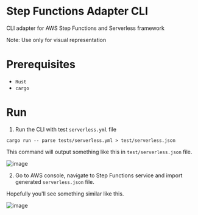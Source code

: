 # Step Functions Adapter CLI
 CLI adapter for AWS Step Functions and Serverless framework

 Note: Use only for visual representation

# Prerequisites
- `Rust`
- `cargo`

# Run

1. Run the CLI with test `serverless.yml` file

```shell
cargo run -- parse tests/serverless.yml > test/serverless.json
```

This command will output something like this in `test/serverless.json` file.

![image](https://user-images.githubusercontent.com/12900528/178156999-a4f25c2e-43d8-48fb-a09d-cfe045dd51b9.png)

2. Go to AWS console, navigate to Step Functions service and import generated `serverless.json` file.

Hopefully you'll see something similar like this.

![image](https://user-images.githubusercontent.com/12900528/178157093-79b61799-fb48-4973-bc9a-e576d5a338c0.png)
